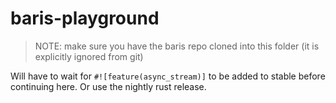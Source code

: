# baris-playground

> NOTE: make sure you have the baris repo cloned into this folder (it is explicitly ignored from git)

Will have to wait for `#![feature(async_stream)]` to be added to stable before continuing here. Or use the nightly rust release.